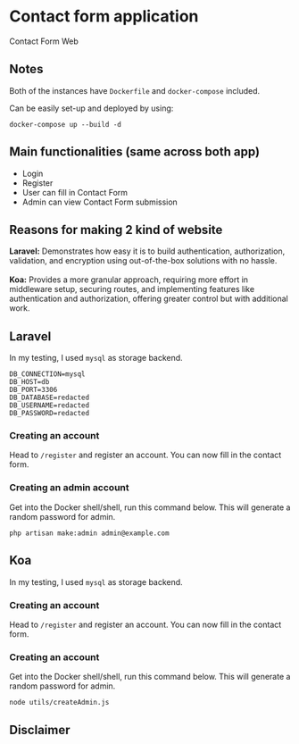 # Contact form application

Contact Form Web

## Notes
Both of the instances have `Dockerfile` and `docker-compose` included.

Can be easily set-up and deployed by using:
```
docker-compose up --build -d
```

## Main functionalities (same across both app)
- Login
- Register
- User can fill in Contact Form
- Admin can view Contact Form submission

## Reasons for making 2 kind of website
**Laravel:** Demonstrates how easy it is to build authentication, authorization, validation, and encryption using out-of-the-box solutions with no hassle.
<br>
<br>
**Koa:** Provides a more granular approach, requiring more effort in middleware setup, securing routes, and implementing features like authentication and authorization, offering greater control but with additional work.
## Laravel
In my testing, I used `mysql` as storage backend.
```
DB_CONNECTION=mysql
DB_HOST=db
DB_PORT=3306
DB_DATABASE=redacted
DB_USERNAME=redacted
DB_PASSWORD=redacted
```
### Creating an account
Head to `/register` and register an account. You can now fill in the contact form.

### Creating an admin account
Get into the Docker shell/shell, run this command below. This will generate a random password for admin.
```
php artisan make:admin admin@example.com
```

## Koa
In my testing, I used `mysql` as storage backend.

### Creating an account
Head to `/register` and register an account. You can now fill in the contact form.

### Creating an account
Get into the Docker shell/shell, run this command below. This will generate a random password for admin.
```
node utils/createAdmin.js
```

## Disclaimer
